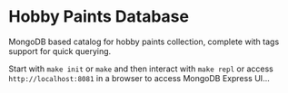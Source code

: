 # Hobby Paints Database

MongoDB based catalog for hobby paints collection, complete with tags support
for quick querying.

Start with `make init` or `make` and then interact with `make repl` or access 
`http://localhost:8081` in a browser to access MongoDB Express UI...